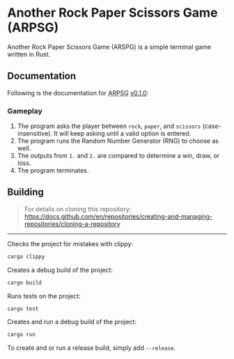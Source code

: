 # Another Rock Paper Scissors Game (<abbr>ARPSG</abbr>)

Another Rock Paper Scissors Game (<abbr>ARSPG</abbr>) is a simple terminal game
written in Rust.

## Documentation

Following is the documentation for
<abbr title="Another Rock Paper Scissors Game">ARPSG</abbr>
[v0.1.0](https://github.com/acodili-jg/arpsg/releases/tag/v0.1.0):

### Gameplay

 1. The program asks the player between `rock`, `paper`, and `scissors`
    (case-insensitive). It will keep asking until a valid option is entered.
 2. The program runs the Random Number Generator (RNG) to choose as well.
 3. The outputs from `1.` and `2.` are compared to determine a win, draw, or
    loss.
 4. The program terminates.

## Building

> For details on cloning this repository:    
> https://docs.github.com/en/repositories/creating-and-managing-repositories/cloning-a-repository
---

Checks the project for mistakes with clippy:
```sh
cargo clippy
```

Creates a debug build of the project:
```sh
cargo build
```

Runs tests on the project:
```sh
cargo test
```

Creates and run a debug build of the project:
```sh
cargo run
```

To create and or run a release build, simply add `--release`.
